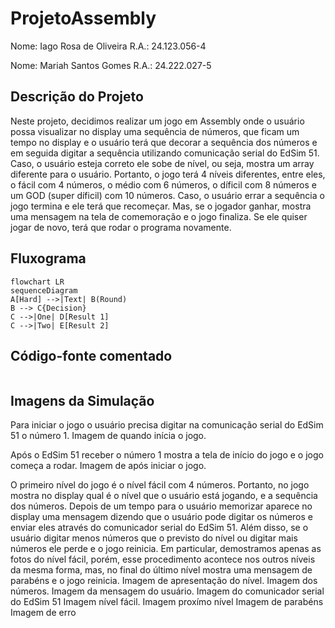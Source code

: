 # ProjetoAssembly
Nome: Iago Rosa de Oliveira R.A.: 24.123.056-4

Nome: Mariah Santos Gomes R.A.: 24.222.027-5

## Descrição do Projeto

Neste projeto, decidimos realizar um jogo em Assembly onde o usuário possa visualizar no display uma sequência de números, que ficam um tempo no display e o usuário terá que decorar a sequência dos números e em seguida digitar a sequência utilizando comunicação serial do EdSim 51. Caso, o usuário esteja correto ele sobe de nível, ou seja, mostra um array diferente para o usuário. Portanto, o jogo terá 4 níveis diferentes, entre eles, o fácil com 4 números, o médio com 6 números, o díficil com 8 números e um GOD (super díficil) com 10 números. Caso, o usuário errar a sequência o jogo termina e ele terá que recomeçar. Mas, se o jogador ganhar, mostra uma mensagem na tela de comemoração e o jogo finaliza. Se ele quiser jogar de novo, terá que rodar o programa novamente. 

## Fluxograma
```mermaid
flowchart LR
sequenceDiagram
A[Hard] -->|Text| B(Round)
B --> C{Decision}
C -->|One| D[Result 1]
C -->|Two| E[Result 2]
```

## Código-fonte comentado

```javascript

```

## Imagens da Simulação
Para iniciar o jogo o usuário precisa digitar na comunicação serial do EdSim 51 o número 1.
Imagem de quando inícia o jogo.

Após o EdSim 51 receber o número 1 mostra a tela de início do jogo e o jogo começa a rodar. 
Imagem de após iniciar o jogo.

O primeiro nível do jogo é o nível fácil com 4 números. Portanto, no jogo mostra no display qual é o nível que o usuário está jogando, e a sequência dos números. Depois de um tempo para o usuário memorizar aparece no display uma mensagem dizendo que o usuário pode digitar os números e enviar eles através do comunicador serial do EdSim 51. Além disso, se o usuário digitar menos números que o previsto do nível ou digitar mais números ele perde e o jogo reinicia.  Em particular, demostramos apenas as fotos do nível fácil, porém, esse procedimento acontece nos outros níveis da mesma forma, mas, no final do último nível mostra uma mensagem de parabéns e o jogo reinicia.
Imagem de apresentação do nível.
Imagem dos números.
Imagem da mensagem do usuário.
Imagem do comunicador serial do EdSim 51
Imagem nível fácil.
Imagem proxímo nível
Imagem de parabéns
Imagem de erro
